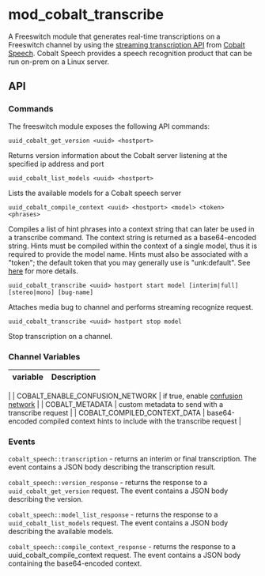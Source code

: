 # mod_cobalt_transcribe

A Freeswitch module that generates real-time transcriptions on a Freeswitch channel by using the [streaming transcription API](https://docs-v2.cobaltspeech.com/docs/asr/) from [Cobalt Speech](https://www.cobaltspeech.com/).  Cobalt Speech provides a speech recognition product that can be run on-prem on a Linux server.

## API

### Commands
The freeswitch module exposes the following API commands:

```
uuid_cobalt_get_version <uuid> <hostport>
```
Returns version information about the Cobalt server listening at the specified ip address and port

```
uuid_cobalt_list_models <uuid> <hostport> 
```
Lists the available models for a Cobalt speech server

```
uuid_cobalt_compile_context <uuid> <hostport> <model> <token> <phrases>
```
Compiles a list of hint phrases into a context string that can later be used in a transcribe command.  The context string is returned as a base64-encoded string.  Hints must be compiled within the context of a single model, thus it is required to provide the model name.  Hints must also be associated with a "token"; the default token that you may generally use is "unk:default".  See [here](https://docs-v2.cobaltspeech.com/docs/asr/transcribe/recognition_context/) for more details.

```
uuid_cobalt_transcribe <uuid> hostport start model [interim|full] [stereo|mono] [bug-name]
```
Attaches media bug to channel and performs streaming recognize request.

```
uuid_cobalt_transcribe <uuid> hostport stop model
```
Stop transcription on a channel.


### Channel Variables

| variable | Description |
| --- | ----------- |
| 
| COBALT_ENABLE_CONFUSION_NETWORK | if true, enable [confusion network](https://docs-v2.cobaltspeech.com/docs/asr/transcribe/#confusion-network) |
| COBALT_METADATA | custom metadata to send with a transcribe request  |
| COBALT_COMPILED_CONTEXT_DATA | base64-encoded compiled context hints to include with the transcribe request |


### Events
`cobalt_speech::transcription` - returns an interim or final transcription.  The event contains a JSON body describing the transcription result.

`cobalt_speech::version_response` - returns the response to a `uuid_cobalt_get_version` request. The event contains a JSON body describing the version.

`cobalt_speech::model_list_response` - returns the response to a `uuid_cobalt_list_models` request. The event contains a JSON body describing the available models.

`cobalt_speech::compile_context_response` - returns the response to a uuid_cobalt_compile_context request. The event contains a JSON body containing the base64-encoded context.

